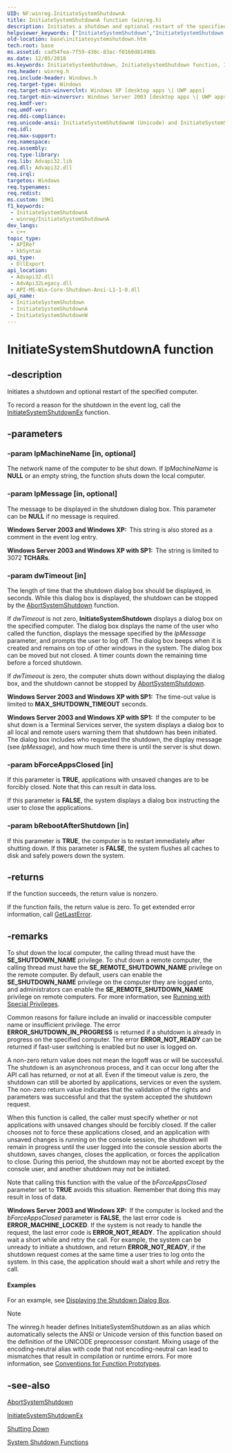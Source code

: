 ```yaml
---
UID: NF:winreg.InitiateSystemShutdownA
title: InitiateSystemShutdownA function (winreg.h)
description: Initiates a shutdown and optional restart of the specified computer. (ANSI)
helpviewer_keywords: ["InitiateSystemShutdown","InitiateSystemShutdown function","InitiateSystemShutdownA","InitiateSystemShutdownW","_win32_initiatesystemshutdown","base.initiatesystemshutdown","winreg/InitiateSystemShutdown","winreg/InitiateSystemShutdownA","winreg/InitiateSystemShutdownW"]
old-location: base\initiatesystemshutdown.htm
tech.root: base
ms.assetid: cad54fea-7f59-438c-83ac-f0160d81496b
ms.date: 12/05/2018
ms.keywords: InitiateSystemShutdown, InitiateSystemShutdown function, InitiateSystemShutdownA, InitiateSystemShutdownW, _win32_initiatesystemshutdown, base.initiatesystemshutdown, winreg/InitiateSystemShutdown, winreg/InitiateSystemShutdownA, winreg/InitiateSystemShutdownW
req.header: winreg.h
req.include-header: Windows.h
req.target-type: Windows
req.target-min-winverclnt: Windows XP [desktop apps \| UWP apps]
req.target-min-winversvr: Windows Server 2003 [desktop apps \| UWP apps]
req.kmdf-ver: 
req.umdf-ver: 
req.ddi-compliance: 
req.unicode-ansi: InitiateSystemShutdownW (Unicode) and InitiateSystemShutdownA (ANSI)
req.idl: 
req.max-support: 
req.namespace: 
req.assembly: 
req.type-library: 
req.lib: Advapi32.lib
req.dll: Advapi32.dll
req.irql: 
targetos: Windows
req.typenames: 
req.redist: 
ms.custom: 19H1
f1_keywords:
 - InitiateSystemShutdownA
 - winreg/InitiateSystemShutdownA
dev_langs:
 - c++
topic_type:
 - APIRef
 - kbSyntax
api_type:
 - DllExport
api_location:
 - Advapi32.dll
 - AdvApi32Legacy.dll
 - API-MS-Win-Core-Shutdown-Ansi-L1-1-0.dll
api_name:
 - InitiateSystemShutdown
 - InitiateSystemShutdownA
 - InitiateSystemShutdownW
---
```


# InitiateSystemShutdownA function


## -description

Initiates a shutdown and optional restart of the specified computer.

To record a reason for the shutdown in the event log, call the 
<a href="/windows/desktop/api/winreg/nf-winreg-initiatesystemshutdownexa">InitiateSystemShutdownEx</a> function.

## -parameters

### -param lpMachineName [in, optional]

The network name of the computer to be shut down. If <i>lpMachineName</i> is <b>NULL</b> or an empty string, the function shuts down the local computer.

### -param lpMessage [in, optional]

The  message to be displayed in the shutdown dialog box. This parameter can be <b>NULL</b> if no message is required.

<b>Windows Server 2003 and Windows XP:  </b>This string is also stored as a comment in the event log entry.

<b>Windows Server 2003 and Windows XP with SP1:  </b>The string is limited to 3072 <b>TCHARs</b>.

### -param dwTimeout [in]

The length of time that the shutdown dialog box should be displayed, in seconds. While this dialog box is displayed, the shutdown can be stopped by the 
<a href="/windows/desktop/api/winreg/nf-winreg-abortsystemshutdowna">AbortSystemShutdown</a> function.

If <i>dwTimeout</i> is not zero, 
<b>InitiateSystemShutdown</b> displays a dialog box on the specified computer. The dialog box displays the name of the user who called the function, displays the message specified by the <i>lpMessage</i> parameter, and prompts the user to log off. The dialog box beeps when it is created and remains on top of other windows in the system. The dialog box can be moved but not closed. A timer counts down the remaining time before a forced shutdown.

If <i>dwTimeout</i> is zero, the computer shuts down without displaying the dialog box, and the shutdown cannot be stopped by 
<a href="/windows/desktop/api/winreg/nf-winreg-abortsystemshutdowna">AbortSystemShutdown</a>.

<b>Windows Server 2003 and Windows XP with SP1:  </b>The time-out value is limited to <b>MAX_SHUTDOWN_TIMEOUT</b> seconds.

<b>Windows Server 2003 and Windows XP with SP1:  </b>If the computer to be shut down is a Terminal Services server, the system displays a dialog box to all local and remote users warning them that shutdown has been initiated. The dialog box includes who requested the shutdown, the display message (see <i>lpMessage</i>), and how much time there is until the server is shut down.

### -param bForceAppsClosed [in]

If this parameter is <b>TRUE</b>, applications with unsaved changes are to be forcibly closed. Note that this can result in data loss.

If this parameter is <b>FALSE</b>, the system displays a dialog box instructing the user to close the applications.

### -param bRebootAfterShutdown [in]

If this parameter is <b>TRUE</b>, the computer is to restart immediately after shutting down. If this parameter is <b>FALSE</b>, the system flushes all caches to disk  and  safely powers down the system.

## -returns

If the function succeeds, the return value is nonzero.

If the function fails, the return value is zero. To get extended error information, call 
<a href="/windows/desktop/api/errhandlingapi/nf-errhandlingapi-getlasterror">GetLastError</a>.

## -remarks

To shut down the local computer, the calling thread must have the <b>SE_SHUTDOWN_NAME</b> privilege. To shut down a remote computer, the calling thread must have the <b>SE_REMOTE_SHUTDOWN_NAME</b> privilege on the remote computer. By default, users can enable the <b>SE_SHUTDOWN_NAME</b> privilege on the computer they are logged onto, and administrators can enable the <b>SE_REMOTE_SHUTDOWN_NAME</b> privilege on remote computers. For more information, see 
<a href="/windows/desktop/SecBP/running-with-special-privileges">Running with Special Privileges</a>.

Common reasons for failure include an invalid or inaccessible computer name or insufficient privilege. The error <b>ERROR_SHUTDOWN_IN_PROGRESS</b> is returned if a shutdown is already in progress on the specified computer. The error <b>ERROR_NOT_READY</b> can be returned if fast-user switching is enabled but no user is logged on.

A non-zero return value does not mean the logoff was or will be successful. The shutdown is an asynchronous process, and it can occur long  after the API call has returned, or not  at all. Even if the timeout value is zero,  the shutdown can still be aborted by applications, services or even the system. The non-zero return value indicates that the validation of the rights and parameters was  successful and that the system accepted the shutdown request.

When this function is called, the caller must specify whether or not applications with unsaved changes should be forcibly closed.  If the caller chooses not to force these applications closed, and an application with unsaved changes is running on the console session, the shutdown will remain in progress until the user logged into the console session aborts the shutdown, saves changes, closes the application, or forces the application to close.  During this period, the shutdown may not be aborted except by the console user, and another shutdown may not be initiated.

Note that calling this function with the value of the <i>bForceAppsClosed</i> parameter set to <b>TRUE</b> avoids this situation. Remember that doing this  may result in loss of data.

<b>Windows Server 2003 and Windows XP:  </b>If the computer is locked and the <i>bForceAppsClosed</i> parameter is <b>FALSE</b>, the last error code is <b>ERROR_MACHINE_LOCKED</b>. If the system is not ready to handle the request, the last error code is <b>ERROR_NOT_READY</b>. The application should wait a short while and retry the call. For example, the system can be unready to initiate a shutdown, and return <b>ERROR_NOT_READY</b>,  if the shutdown request comes at the same time a user tries to log onto the system. In this case, the application should wait a short while and retry the call.


#### Examples

For an example, see 
<a href="/windows/desktop/Shutdown/displaying-the-shutdown-dialog-box">Displaying the Shutdown Dialog Box</a>.

<div class="code"></div>




> [!NOTE]
> The winreg.h header defines InitiateSystemShutdown as an alias which automatically selects the ANSI or Unicode version of this function based on the definition of the UNICODE preprocessor constant. Mixing usage of the encoding-neutral alias with code that not encoding-neutral can lead to mismatches that result in compilation or runtime errors. For more information, see [Conventions for Function Prototypes](/windows/win32/intl/conventions-for-function-prototypes).

## -see-also

<a href="/windows/desktop/api/winreg/nf-winreg-abortsystemshutdowna">AbortSystemShutdown</a>



<a href="/windows/desktop/api/winreg/nf-winreg-initiatesystemshutdownexa">InitiateSystemShutdownEx</a>



<a href="/windows/desktop/Shutdown/shutting-down">Shutting Down</a>



<a href="/windows/desktop/Shutdown/system-shutdown-functions">System Shutdown Functions</a>
